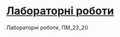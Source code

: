 # [Лабораторні роботи](https://v3n7ilator.github.io/Web_programming_23_20/app/index.html)
Лабораторні роботи, ПМ_23_20
